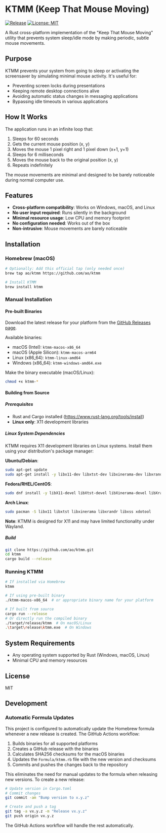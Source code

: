 # KTMM (Keep That Mouse Moving)

[![Release](https://github.com/ao/ktmm/actions/workflows/release.yml/badge.svg)](https://github.com/ao/ktmm/actions/workflows/release.yml)
[![License: MIT](https://img.shields.io/badge/License-MIT-yellow.svg)](https://opensource.org/licenses/MIT)

A Rust cross-platform implementation of the "Keep That Mouse Moving" utility that prevents system sleep/idle mode by making periodic, subtle mouse movements.

## Purpose

KTMM prevents your system from going to sleep or activating the screensaver by simulating minimal mouse activity. It's useful for:

- Preventing screen locks during presentations
- Keeping remote desktop connections alive
- Avoiding automatic status changes in messaging applications
- Bypassing idle timeouts in various applications

## How It Works

The application runs in an infinite loop that:

1. Sleeps for 60 seconds
2. Gets the current mouse position (x, y)
3. Moves the mouse 1 pixel right and 1 pixel down (x+1, y+1)
4. Sleeps for 6 milliseconds
5. Moves the mouse back to the original position (x, y)
6. Repeats indefinitely

The mouse movements are minimal and designed to be barely noticeable during normal computer use.

## Features

- **Cross-platform compatibility**: Works on Windows, macOS, and Linux
- **No user input required**: Runs silently in the background
- **Minimal resource usage**: Low CPU and memory footprint
- **No configuration needed**: Works out of the box
- **Non-intrusive**: Mouse movements are barely noticeable

## Installation

### Homebrew (macOS)

```bash
# Optionally: Add this official tap (only needed once)
brew tap ao/ktmm https://github.com/ao/ktmm

# Install KTMM
brew install ktmm
```

### Manual Installation

#### Pre-built Binaries

Download the latest release for your platform from the [GitHub Releases page](https://github.com/ao/ktmm/releases).

Available binaries:
- macOS (Intel): `ktmm-macos-x86_64`
- macOS (Apple Silicon): `ktmm-macos-arm64`
- Linux (x86_64): `ktmm-linux-amd64`
- Windows (x86_64): `ktmm-windows-amd64.exe`

Make the binary executable (macOS/Linux):
```bash
chmod +x ktmm-*
```

#### Building from Source

##### Prerequisites

- Rust and Cargo installed (https://www.rust-lang.org/tools/install)
- **Linux only**: X11 development libraries

##### Linux System Dependencies

KTMM requires X11 development libraries on Linux systems. Install them using your distribution's package manager:

**Ubuntu/Debian**:
```bash
sudo apt-get update
sudo apt-get install -y libx11-dev libxtst-dev libxinerama-dev libxrandr-dev libxss-dev libxdo-dev
```

**Fedora/RHEL/CentOS**:
```bash
sudo dnf install -y libX11-devel libXtst-devel libXinerama-devel libXrandr-devel libXScrnSaver-devel libxdo-devel
```

**Arch Linux**:
```bash
sudo pacman -S libx11 libxtst libxinerama libxrandr libxss xdotool
```

**Note**: KTMM is designed for X11 and may have limited functionality under Wayland.

##### Build

```bash
git clone https://github.com/ao/ktmm.git
cd ktmm
cargo build --release
```

### Running KTMM

```bash
# If installed via Homebrew
ktmm

# If using pre-built binary
./ktmm-macos-x86_64  # or appropriate binary name for your platform

# If built from source
cargo run --release
# Or directly run the compiled binary
./target/release/ktmm  # On macOS/Linux
.\target\release\ktmm.exe  # On Windows
```

## System Requirements

- Any operating system supported by Rust (Windows, macOS, Linux)
- Minimal CPU and memory resources

## License

MIT

## Development

### Automatic Formula Updates

This project is configured to automatically update the Homebrew formula whenever a new release is created. The GitHub Actions workflow:

1. Builds binaries for all supported platforms
2. Creates a GitHub release with the binaries
3. Calculates SHA256 checksums for the macOS binaries
4. Updates the `Formula/ktmm.rb` file with the new version and checksums
5. Commits and pushes the changes back to the repository

This eliminates the need for manual updates to the formula when releasing new versions. To create a new release:

```bash
# Update version in Cargo.toml
# Commit changes
git commit -am "Bump version to x.y.z"

# Create and push a tag
git tag -a vx.y.z -m "Release vx.y.z"
git push origin vx.y.z
```

The GitHub Actions workflow will handle the rest automatically.